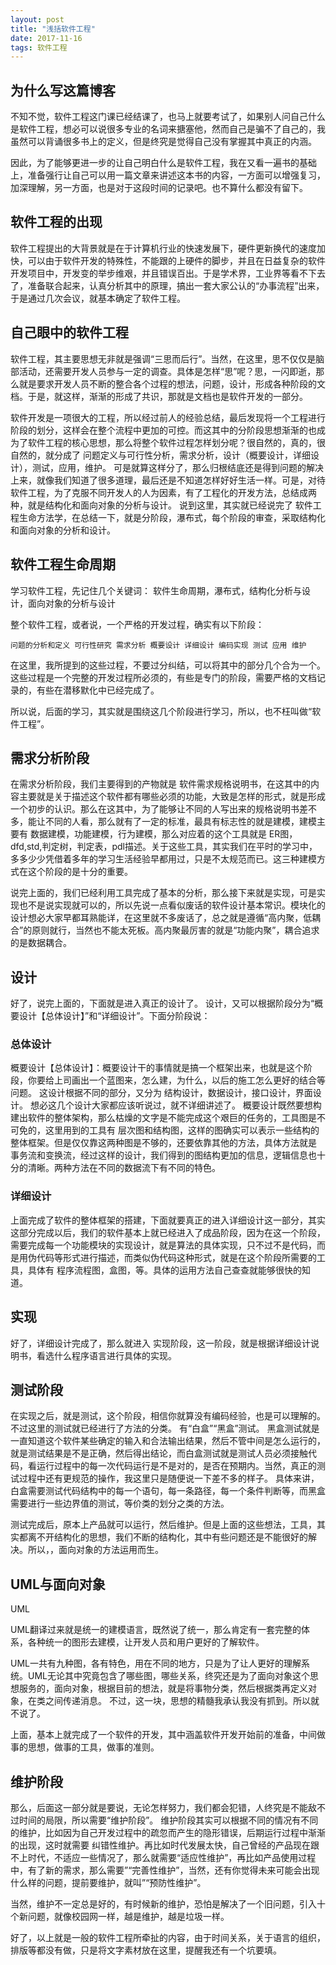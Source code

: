 ```yaml
---
layout: post
title: "浅括软件工程"
date: 2017-11-16
tags: 软件工程   
---
```

## 为什么写这篇博客

不知不觉，软件工程这门课已经结课了，也马上就要考试了，如果别人问自己什么是软件工程，想必可以说很多专业的名词来搪塞他，然而自己是骗不了自己的，我虽然可以背诵很多书上的定义，但是终究是觉得自己没有掌握其中真正的内涵。

因此，为了能够更进一步的让自己明白什么是软件工程，我在又看一遍书的基础上，准备强行让自己可以用一篇文章来讲述这本书的内容，一方面可以增强复习，加深理解，另一方面，也是对于这段时间的记录吧。也不算什么都没有留下。

## 软件工程的出现

软件工程提出的大背景就是在于计算机行业的快速发展下，硬件更新换代的速度加快，可以由于软件开发的特殊性，不能跟的上硬件的脚步，并且在日益复杂的软件开发项目中，开发变的举步维艰，并且错误百出。于是学术界，工业界等看不下去了，准备联合起来，认真分析其中的原理，搞出一套大家公认的“办事流程”出来，于是通过几次会议，就基本确定了软件工程。


## 自己眼中的软件工程

软件工程，其主要思想无非就是强调“三思而后行”。当然，在这里，思不仅仅是脑部活动，还需要开发人员参与一定的调查。具体是怎样“思”呢？思，一闪即逝，那么就是要求开发人员不断的整合各个过程的想法，问题，设计，形成各种阶段的文档。于是，就这样，渐渐的形成了共识，那就是文档也是软件开发的一部分。

软件开发是一项很大的工程，所以经过前人的经验总结，最后发现将一个工程进行阶段的划分，这样会在整个流程中更加的可控。而这其中的分阶段思想渐渐的也成为了软件工程的核心思想，那么将整个软件过程怎样划分呢？很自然的，真的，很自然的，就分成了 问题定义与可行性分析，需求分析，设计（概要设计，详细设计），测试，应用，维护。  可是就算这样分了，那么归根结底还是得到问题的解决上来，就像我们知道了很多道理，最后还是不知道怎样好好生活一样。可是，对待软件工程，为了克服不同开发人的人为因素，有了工程化的开发方法，总结成两种，就是结构化和面向对象的分析与设计。  说到这里，其实就已经说完了 软件工程生命方法学，在总结一下，就是分阶段，瀑布式，每个阶段的审查，采取结构化和面向对象的分析和设计。


## 软件工程生命周期


学习软件工程，先记住几个关键词： 软件生命周期，瀑布式，结构化分析与设计，面向对象的分析与设计



整个软件工程，或者说，一个严格的开发过程，确实有以下阶段：

`` 问题的分析和定义
   可行性研究
   需求分析
   概要设计
   详细设计
   编码实现
   测试
   应用
   维护 ``


在这里，我所提到的这些过程，不要过分纠结，可以将其中的部分几个合为一个。这些过程是一个完整的开发过程所必须的，有些是专门的阶段，需要严格的文档记录的，有些在潜移默化中已经完成了。

所以说，后面的学习，其实就是围绕这几个阶段进行学习，所以，也不枉叫做“软件工程”。

## 需求分析阶段
在需求分析阶段，我们主要得到的产物就是   软件需求规格说明书，在这其中的内容主要就是关于描述这个软件都有哪些必须的功能，大致是怎样的形式，就是形成一个初步的认识。那么在这其中，为了能够让不同的人写出来的规格说明书差不多，能让不同的人看，那么就有了一定的标准，最具有标志性的就是建模，建模主要有  数据建模，功能建模，行为建模，那么对应着的这个工具就是 ER图，dfd,std,判定树，判定表，pdl描述。关于这些工具，其实我们在平时的学习中，多多少少凭借着多年的学习生活经验早都用过，只是不太规范而已。这三种建模方式在这个阶段的是十分的重要。



说完上面的，我们已经利用工具完成了基本的分析，那么接下来就是实现，可是实现也不是说实现就可以的，所以先说一点看似废话的软件设计基本常识。模块化的设计想必大家早都耳熟能详，在这里就不多废话了，总之就是遵循“高内聚，低耦合”的原则就行，当然也不能太死板。高内聚最厉害的就是“功能内聚”，耦合追求的是数据耦合。

## 设计
好了，说完上面的，下面就是进入真正的设计了。  设计，又可以根据阶段分为“概要设计【总体设计】”和“详细设计”。下面分阶段说：
### 总体设计
概要设计【总体设计】：概要设计干的事情就是搞一个框架出来，也就是这个阶段，你要给上司画出一个蓝图来，怎么建，为什么，以后的施工怎么更好的结合等问题。  这设计根据不同的部分，又分为  结构设计，数据设计，接口设计，界面设计。  想必这几个设计大家都应该听说过，就不详细讲述了。  概要设计既然要想构建出软件的整体架构，那么枯燥的文字是不能完成这个艰巨的任务的，工具图是不可免的，这里用到的工具有   层次图和结构图，这样的图确实可以表示一些结构的整体框架。但是仅仅靠这两种图是不够的，还要依靠其他的方法，具体方法就是  事务流和变换流，经过这样的设计，我们得到的图结构更加的信息，逻辑信息也十分的清晰。两种方法在不同的数据流下有不同的特色。

### 详细设计
上面完成了软件的整体框架的搭建，下面就要真正的进入详细设计这一部分，其实这部分完成以后，我们的软件基本上就已经进入了成品阶段，因为在这一个阶段，需要完成每一个功能模块的实现设计，就是算法的具体实现，只不过不是代码，而是用伪代码等形式进行描述，而类似伪代码这种形式，就是在这个阶段所需要的工具，具体有  程序流程图，盒图，等。具体的运用方法自己查查就能够很快的知道。

## 实现
好了，详细设计完成了，那么就进入  实现阶段，这一阶段，就是根据详细设计说明书，看选什么程序语言进行具体的实现。


## 测试阶段
在实现之后，就是测试，这个阶段，相信你就算没有编码经验，也是可以理解的。  不过这里的测试就已经进行了方法的分类。 有“白盒”“黑盒”测试。  黑盒测试就是一直知道这个软件某些确定的输入和合法输出结果，然后不管中间是怎么运行的，就是测试结果是不是正确，然后得出结论，而白盒测试就是测试人员必须接触代码，看运行过程中的每一次代码运行是不是对的，是否在预期内。当然，真正的测试过程中还有更规范的操作，我这里只是随便说一下差不多的样子。 具体来讲，白盒需要测试代码结构中的每一个语句，每一条路径，每一个条件判断等，而黑盒需要进行一些边界值的测试，等价类的划分之类的方法。


测试完成后，原本上产品就可以运行，然后维护。但是上面的这些想法，工具，其实都离不开结构化的思想，我们不断的结构化，其中有些问题还是不能很好的解决。所以，，面向对象的方法运用而生。

## UML与面向对象
UML

UML翻译过来就是统一的建模语言，既然说了统一，那么肯定有一套完整的体系，各种统一的图形去建模，让开发人员和用户更好的了解软件。

UML一共有九种图，各有特色，用在不同的地方，只是为了让人更好的理解系统。UML无论其中究竟包含了哪些图，哪些关系，终究还是为了面向对象这个思想服务的，面向对象，根据目前的想法，就是将事物分类，然后根据类再定义对象，在类之间传递消息。 不过，这一块，思想的精髓我承认我没有抓到。所以就不说了。


上面，基本上就完成了一个软件的开发，其中涵盖软件开发开始前的准备，中间做事的思想，做事的工具，做事的准则。

## 维护阶段

 那么，后面这一部分就是要说，无论怎样努力，我们都会犯错，人终究是不能敌不过时间的局限，所以需要“维护阶段”。  维护阶段其实可以根据不同的情况有不同的维护，比如因为自己开发过程中的疏忽而产生的隐形错误，后期运行过程中渐渐的出现，这时就需要 纠错性维护。再比如时代发展太快，自己曾经的产品现在跟不上时代，不适应一些情况了，那么就需要“适应性维护”，再比如产品使用过程中，有了新的需求，那么需要”“完善性维护”，当然，还有你觉得未来可能会出现什么样的问题，提前要维护，就叫”“预防性维护”。

当然，维护不一定总是好的，有时候新的维护，恐怕是解决了一个旧问题，引入十个新问题，就像校园网一样，越是维护，越是垃圾一样。

好了，以上就是一般的软件工程所牵扯的内容，由于时间关系，关于语言的组织，排版等都没有做，只是将文字素材放在这里，提醒我还有一个坑要填。
